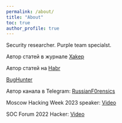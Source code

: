 ```yaml
---
permalink: /about/
title: "About"
toc: true
author_profile: true
---
```

Security researcher. Purple team specialst.

Автор статей в журнале [Xakep](https://xakep.ru/author/antony-n0p/)

Автор статей на [Habr](https://habr.com/ru/users/AntonyN0p/articles/)

[BugHunter](https://support.kaspersky.ru/vulnerability/list-of-advisories/12430#210224)

Автор канала в Telegram:
[RussianF0rensics](https://t.me/RussianF0rensics)

Moscow Hacking Week 2023 speaker:
[Video](https://www.youtube.com/watch?v=Q7EvOKLD6lU)

SOC Forum 2022 Hacker:
[Video](https://vk.com/video-212085506_456239099)
